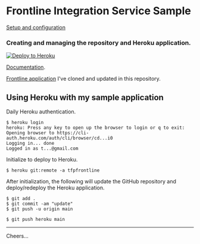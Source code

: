 # Frontline Integration Service Sample

[Setup and configuration](https://github.com/tigerfarm/work/tree/master/book/Frontline)

### Creating and managing the repository and Heroku application.

[![Deploy to Heroku](https://www.herokucdn.com/deploy/button.svg)](https://heroku.com/deploy?template=https://github.com/tigerfarm/tfpfrontlinejson)

[Documentation](https://github.com/tigerfarm/work/tree/master/book/Frontline).

[Frontline application](https://github.com/twilio/frontline-demo-service)
I've cloned and updated in this repository.

## Using Heroku with my sample application

Daily Heroku authentication.
````
$ heroku login
heroku: Press any key to open up the browser to login or q to exit: 
Opening browser to https://cli-auth.heroku.com/auth/cli/browser/cd...i0
Logging in... done
Logged in as t...@gmail.com
````

Initialize to deploy to Heroku.
````
$ heroku git:remote -a tfpfrontline
````

After initialization, the following will update the GitHub repository and
deploy/redeploy the Heroku application.
````
$ git add .
$ git commit -am "update"
$ git push -u origin main

$ git push heroku main
````
--------------------------------------------------------------------------------

Cheers...
